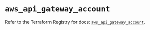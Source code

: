 # `aws_api_gateway_account`

Refer to the Terraform Registry for docs: [`aws_api_gateway_account`](https://registry.terraform.io/providers/hashicorp/aws/6.10.0/docs/resources/api_gateway_account).
